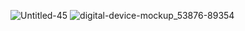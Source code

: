 ![Untitled-45](https://user-images.githubusercontent.com/115630356/226172112-b37baeff-c36d-48f6-b3b8-8a0cb387045d.jpg)
![digital-device-mockup_53876-89354](https://user-images.githubusercontent.com/115630356/226172131-7927db62-16aa-4526-a963-f737f0550051.jpg)

